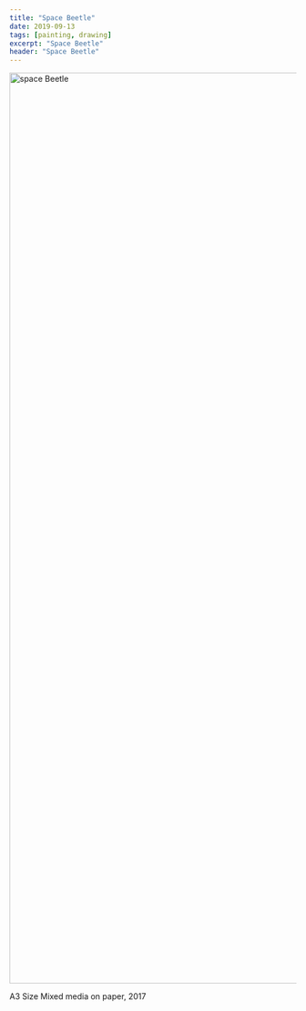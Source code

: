 ```yaml
---
title: "Space Beetle"
date: 2019-09-13
tags: [painting, drawing]
excerpt: "Space Beetle"
header: "Space Beetle"
---
```


<img src="{{ site.url }}{{ site.baseurl }}/images/spacebeetle.jpg" width="2000" height="1600" alt="space Beetle">

A3 Size
Mixed media on paper,
2017
